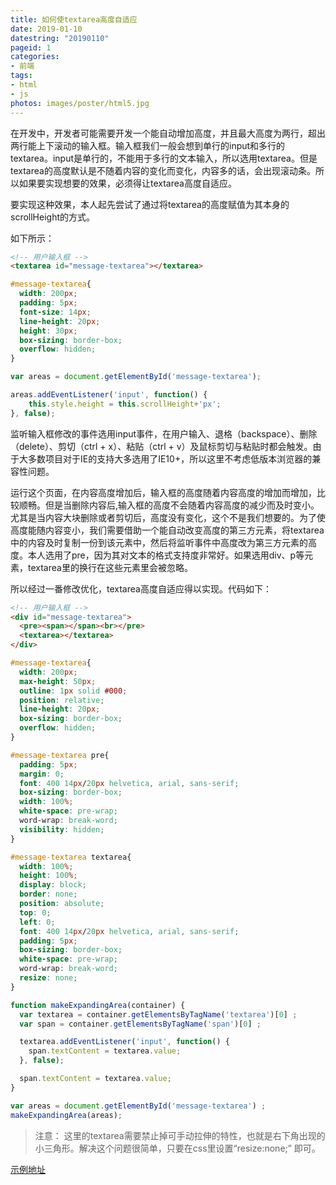 ```yaml
---
title: 如何使textarea高度自适应
date: 2019-01-10
datestring: "20190110"
pageid: 1
categories:
- 前端
tags:
- html
- js
photos: images/poster/html5.jpg
---
```


在开发中，开发者可能需要开发一个能自动增加高度，并且最大高度为两行，超出两行能上下滚动的输入框。输入框我们一般会想到单行的input和多行的textarea。input是单行的，不能用于多行的文本输入，所以选用textarea。但是textarea的高度默认是不随着内容的变化而变化，内容多的话，会出现滚动条。所以如果要实现想要的效果，必须得让textarea高度自适应。
<!-- more -->

要实现这种效果，本人起先尝试了通过将textarea的高度赋值为其本身的scrollHeight的方式。

如下所示：

```html
<!-- 用户输入框 -->
<textarea id="message-textarea"></textarea>
```

```css
#message-textarea{
  width: 200px;
  padding: 5px;
  font-size: 14px;
  line-height: 20px;
  height: 30px;
  box-sizing: border-box;
  overflow: hidden;
}
```

```js
var areas = document.getElementById('message-textarea');

areas.addEventListener('input', function() {
    this.style.height = this.scrollHeight+'px'; 
}, false);

```

监听输入框修改的事件选用input事件，在用户输入、退格（backspace）、删除（delete）、剪切（ctrl + x）、粘贴（ctrl + v）及鼠标剪切与粘贴时都会触发。由于大多数项目对于IE的支持大多选用了IE10+，所以这里不考虑低版本浏览器的兼容性问题。

运行这个页面，在内容高度增加后，输入框的高度随着内容高度的增加而增加，比较顺畅。但是当删除内容后,输入框的高度不会随着内容高度的减少而及时变小。尤其是当内容大块删除或者剪切后，高度没有变化，这个不是我们想要的。为了使高度能随内容变小，我们需要借助一个能自动改变高度的第三方元素，将textarea中的内容及时复制一份到该元素中，然后将监听事件中高度改为第三方元素的高度。本人选用了pre，因为其对文本的格式支持度非常好。如果选用div、p等元素，textarea里的换行在这些元素里会被忽略。

所以经过一番修改优化，textarea高度自适应得以实现。代码如下：

```html
<!-- 用户输入框 -->
<div id="message-textarea">
  <pre><span></span><br></pre>
  <textarea></textarea>
</div>
```

```css
#message-textarea{
  width: 200px;
  max-height: 50px;
  outline: 1px solid #000;
  position: relative;
  line-height: 20px;
  box-sizing: border-box;
  overflow: hidden;
}

#message-textarea pre{
  padding: 5px;
  margin: 0;
  font: 400 14px/20px helvetica, arial, sans-serif;
  box-sizing: border-box;
  width: 100%;
  white-space: pre-wrap;
  word-wrap: break-word;
  visibility: hidden;
}

#message-textarea textarea{
  width: 100%;
  height: 100%;
  display: block;
  border: none;
  position: absolute;
  top: 0;
  left: 0;
  font: 400 14px/20px helvetica, arial, sans-serif;
  padding: 5px;
  box-sizing: border-box;
  white-space: pre-wrap;
  word-wrap: break-word;
  resize: none;
}
```

```js
function makeExpandingArea(container) {
  var textarea = container.getElementsByTagName('textarea')[0] ;
  var span = container.getElementsByTagName('span')[0] ;

  textarea.addEventListener('input', function() {
    span.textContent = textarea.value;
  }, false);

  span.textContent = textarea.value;
}

var areas = document.getElementById('message-textarea') ;
makeExpandingArea(areas);
```

> 注意： 这里的textarea需要禁止掉可手动拉伸的特性，也就是右下角出现的小三角形。解决这个问题很简单，只要在css里设置“resize:none;” 即可。

[示例地址](https://jsfiddle.net/amosworker/q9mxhvwy/23/)

